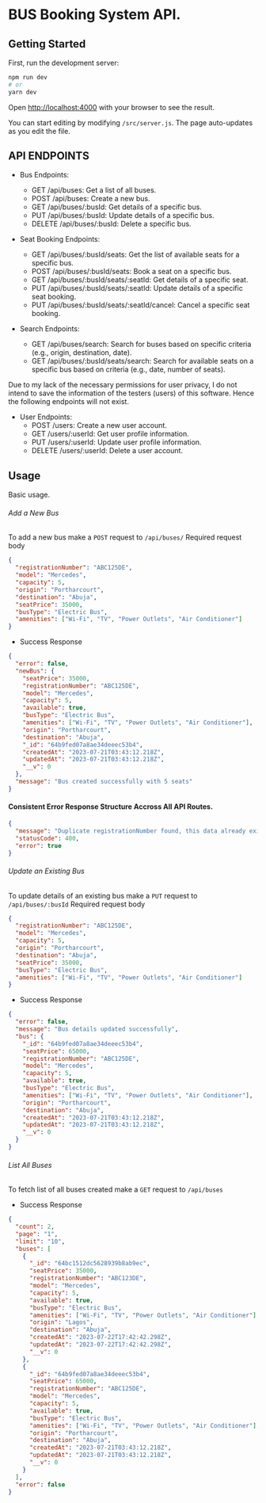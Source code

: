 # BUS Booking System API.

## Getting Started

First, run the development server:

```bash
npm run dev
# or
yarn dev
```

Open [http://localhost:4000](http://localhost:4000) with your browser to see the result.

You can start editing by modifying `/src/server.js`. The page auto-updates as you edit the file.

## API ENDPOINTS

- Bus Endpoints:

  - GET /api/buses: Get a list of all buses.
  - POST /api/buses: Create a new bus.
  - GET /api/buses/:busId: Get details of a specific bus.
  - PUT /api/buses/:busId: Update details of a specific bus.
  - DELETE /api/buses/:busId: Delete a specific bus.

- Seat Booking Endpoints:

  - GET /api/buses/:busId/seats: Get the list of available seats for a specific bus.
  - POST /api/buses/:busId/seats: Book a seat on a specific bus.
  - GET /api/buses/:busId/seats/:seatId: Get details of a specific seat.
  - PUT /api/buses/:busId/seats/:seatId: Update details of a specific seat booking.
  - PUT /api/buses/:busId/seats/:seatId/cancel: Cancel a specific seat booking.

- Search Endpoints:

  - GET /api/buses/search: Search for buses based on specific criteria (e.g., origin, destination, date).
  - GET /api/buses/:busId/seats/search: Search for available seats on a specific bus based on criteria (e.g., date, number of seats).

Due to my lack of the necessary permissions for user privacy, I do not intend to save the information of the testers (users) of this software.
Hence the following endpoints will not exist.

- User Endpoints:
  - POST /users: Create a new user account.
  - GET /users/:userId: Get user profile information.
  - PUT /users/:userId: Update user profile information.
  - DELETE /users/:userId: Delete a user account.

## Usage

Basic usage.

###### Add a New Bus

To add a new bus make a `POST` request to `/api/buses/`
Required request body

```json
{
  "registrationNumber": "ABC125DE",
  "model": "Mercedes",
  "capacity": 5,
  "origin": "Portharcourt",
  "destination": "Abuja",
  "seatPrice": 35000,
  "busType": "Electric Bus",
  "amenities": ["Wi-Fi", "TV", "Power Outlets", "Air Conditioner"]
}
```

- Success Response

```json
{
  "error": false,
  "newBus": {
    "seatPrice": 35000,
    "registrationNumber": "ABC125DE",
    "model": "Mercedes",
    "capacity": 5,
    "available": true,
    "busType": "Electric Bus",
    "amenities": ["Wi-Fi", "TV", "Power Outlets", "Air Conditioner"],
    "origin": "Portharcourt",
    "destination": "Abuja",
    "_id": "64b9fed07a8ae34deeec53b4",
    "createdAt": "2023-07-21T03:43:12.218Z",
    "updatedAt": "2023-07-21T03:43:12.218Z",
    "__v": 0
  },
  "message": "Bus created successfully with 5 seats"
}
```

#### Consistent Error Response Structure Accross All API Routes.

```json
{
  "message": "Duplicate registrationNumber found, this data already exits.",
  "statusCode": 400,
  "error": true
}
```

###### Update an Existing Bus

To update details of an existing bus make a `PUT` request to `/api/buses/:busId`
Required request body

```json
{
  "registrationNumber": "ABC125DE",
  "model": "Mercedes",
  "capacity": 5,
  "origin": "Portharcourt",
  "destination": "Abuja",
  "seatPrice": 35000,
  "busType": "Electric Bus",
  "amenities": ["Wi-Fi", "TV", "Power Outlets", "Air Conditioner"]
}
```

- Success Response

```json
{
  "error": false,
  "message": "Bus details updated successfully",
  "bus": {
    "_id": "64b9fed07a8ae34deeec53b4",
    "seatPrice": 65000,
    "registrationNumber": "ABC125DE",
    "model": "Mercedes",
    "capacity": 5,
    "available": true,
    "busType": "Electric Bus",
    "amenities": ["Wi-Fi", "TV", "Power Outlets", "Air Conditioner"],
    "origin": "Portharcourt",
    "destination": "Abuja",
    "createdAt": "2023-07-21T03:43:12.218Z",
    "updatedAt": "2023-07-21T03:43:12.218Z",
    "__v": 0
  }
}
```

###### List All Buses

To fetch list of all buses created make a `GET` request to `/api/buses`

- Success Response

```json
{
  "count": 2,
  "page": "1",
  "limit": "10",
  "buses": [
    {
      "_id": "64bc1512dc5628939b8ab9ec",
      "seatPrice": 35000,
      "registrationNumber": "ABC123DE",
      "model": "Mercedes",
      "capacity": 5,
      "available": true,
      "busType": "Electric Bus",
      "amenities": ["Wi-Fi", "TV", "Power Outlets", "Air Conditioner"],
      "origin": "Lagos",
      "destination": "Abuja",
      "createdAt": "2023-07-22T17:42:42.298Z",
      "updatedAt": "2023-07-22T17:42:42.298Z",
      "__v": 0
    },
    {
      "_id": "64b9fed07a8ae34deeec53b4",
      "seatPrice": 65000,
      "registrationNumber": "ABC125DE",
      "model": "Mercedes",
      "capacity": 5,
      "available": true,
      "busType": "Electric Bus",
      "amenities": ["Wi-Fi", "TV", "Power Outlets", "Air Conditioner"],
      "origin": "Portharcourt",
      "destination": "Abuja",
      "createdAt": "2023-07-21T03:43:12.218Z",
      "updatedAt": "2023-07-21T03:43:12.218Z",
      "__v": 0
    }
  ],
  "error": false
}
```

